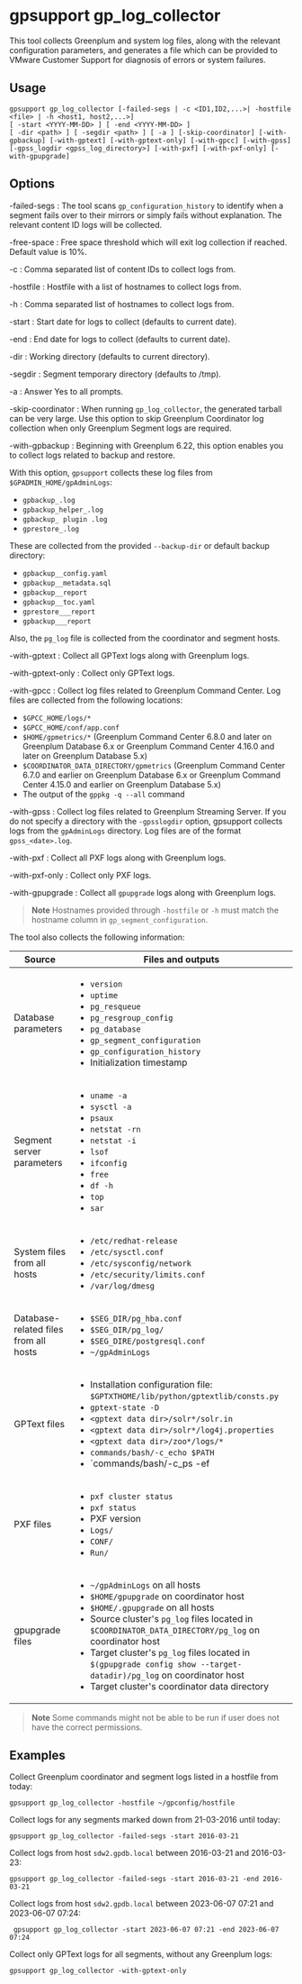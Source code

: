 # gpsupport gp_log_collector 

This tool collects Greenplum and system log files, along with the relevant configuration parameters, and generates a file which can be provided to VMware Customer Support for diagnosis of errors or system failures.

## <a id="usage"></a>Usage 

```
gpsupport gp_log_collector [-failed-segs | -c <ID1,ID2,...>| -hostfile <file> | -h <host1, host2,...>]
[ -start <YYYY-MM-DD> ] [ -end <YYYY-MM-DD> ]
[ -dir <path> ] [ -segdir <path> ] [ -a ] [-skip-coordinator] [-with-gpbackup] [-with-gptext] [-with-gptext-only] [-with-gpcc] [-with-gpss] [-gpss_logdir <gpss_log_directory>] [-with-pxf] [-with-pxf-only] [-with-gpupgrade]
```

## <a id="opts"></a>Options 

-failed-segs
:   The tool scans `gp_configuration_history` to identify when a segment fails over to their mirrors or simply fails without explanation. The relevant content ID logs will be collected.

-free-space
:   Free space threshold which will exit log collection if reached. Default value is 10%.

-c
:   Comma separated list of content IDs to collect logs from.

-hostfile
:   Hostfile with a list of hostnames to collect logs from.

-h
:   Comma separated list of hostnames to collect logs from.

-start
:   Start date for logs to collect \(defaults to current date\).

-end
:   End date for logs to collect \(defaults to current date\).

-dir
:   Working directory \(defaults to current directory\).

-segdir
:   Segment temporary directory \(defaults to /tmp\).

-a
:   Answer Yes to all prompts.

-skip-coordinator
:   When running `gp_log_collector`, the generated tarball can be very large. Use this option to skip Greenplum Coordinator log collection when only Greenplum Segment logs are required.

-with-gpbackup 
:   Beginning with Greenplum 6.22, this option enables you to collect logs related to backup and restore. 

With this option, `gpsupport` collects these log files from `$GPADMIN_HOME/gpAdminLogs`:

- `gpbackup_.log`
- `gpbackup_helper_.log`
- `gpbackup_ plugin .log`
- `gprestore_.log`

These are collected from the provided `--backup-dir` or default backup directory:

- `gpbackup__config.yaml`
- `gpbackup__metadata.sql`
- `gpbackup__report`
- `gpbackup__toc.yaml`
- `gprestore___report`
- `gpbackup___report`

Also, the `pg_log` file is collected from the coordinator and segment hosts.

-with-gptext
:   Collect all GPText logs along with Greenplum logs.

-with-gptext-only
:   Collect only GPText logs.

-with-gpcc
:   Collect log files related to Greenplum Command Center. Log files are collected from the following locations:

- `$GPCC_HOME/logs/*`
- `$GPCC_HOME/conf/app.conf`
- `$HOME/gpmetrics/*` (Greenplum Command Center 6.8.0 and later on Greenplum Database 6.x or Greenplum Command Center 4.16.0 and later on Greenplum Database 5.x)
- `$COORDINATOR_DATA_DIRECTORY/gpmetrics` (Greenplum Command Center 6.7.0 and earlier on Greenplum Database 6.x or Greenplum Command Center 4.15.0 and earlier on Greenplum Database 5.x)
- The output of the `gppkg -q --all` command

-with-gpss 
:  Collect log files related to Greenplum Streaming Server. If you do not specify a directory with the `-gpsslogdir` option, gpsupport collects logs from the `gpAdminLogs` directory. Log files are of the format `gpss_<date>.log`.

-with-pxf
:   Collect all PXF logs along with Greenplum logs.

-with-pxf-only
:   Collect only PXF logs.

-with-gpupgrade
:   Collect all `gpupgrade` logs along with Greenplum logs.


> **Note** Hostnames provided through `-hostfile` or `-h` must match the hostname column in `gp_segment_configuration`.

The tool also collects the following information:

| Source | Files and outputs |
| ------ | ----------------- |
| Database parameters | <ul><li>`version`</li><li>`uptime`</li><li>`pg_resqueue`</li><li>`pg_resgroup_config`</li><li>`pg_database`</li><li>`gp_segment_configuration`</li><li>`gp_configuration_history`</li><li>Initialization timestamp</li></ul> |
| Segment server parameters | <ul><li>`uname -a`</li><li>`sysctl -a`</li><li>`psaux`</li><li>`netstat -rn`</li><li>`netstat -i`</li><li>`lsof`</li><li>`ifconfig`</li><li>`free`</li><li>`df -h`</li><li>`top`</li><li>`sar`</li></ul> |
| System files from all hosts | <ul><li>`/etc/redhat-release`</li><li>`/etc/sysctl.conf`</li><li>`/etc/sysconfig/network`</li><li>`/etc/security/limits.conf`</li><li>`/var/log/dmesg`</li></ul> |
| Database-related files from all hosts | <ul><li>`$SEG_DIR/pg_hba.conf`</li><li>`$SEG_DIR/pg_log/`</li><li>`$SEG_DIRE/postgresql.conf`</li><li>`~/gpAdminLogs`</li></ul> |
| GPText files | <ul><li>Installation configuration file: `$GPTXTHOME/lib/python/gptextlib/consts.py` </li><li>`gptext-state -D`</li><li>`<gptext data dir>/solr*/solr.in`</li><li>`<gptext data dir>/solr*/log4j.properties`</li><li>`<gptext data dir>/zoo*/logs/*`</li><li>`commands/bash/-c_echo $PATH`</li><li>`commands/bash/-c_ps -ef | grep solr`</li><li>`commands/bash/-c_ps -ef | grep zookeeper`</li></ul> |
| PXF files | <ul><li>`pxf cluster status`</li><li>`pxf status`</li><li>PXF version</li><li>`Logs/`</li><li>`CONF/`</li><li>`Run/`</li></ul> |
| gpupgrade files | <ul><li>`~/gpAdminLogs` on all hosts</li><li>`$HOME/gpupgrade` on coordinator host</li><li>`$HOME/.gpupgrade` on all hosts</li><li>Source cluster's `pg_log` files located in `$COORDINATOR_DATA_DIRECTORY/pg_log` on coordinator host</li><li>Target cluster's `pg_log` files located in `$(gpupgrade config show --target-datadir)/pg_log` on coordinator host</li><li>Target cluster's coordinator data directory</li></ul> |

> **Note** Some commands might not be able to be run if user does not have the correct permissions.

## <a id="exs"></a>Examples 

Collect Greenplum coordinator and segment logs listed in a hostfile from today:

```
gpsupport gp_log_collector -hostfile ~/gpconfig/hostfile
```

Collect logs for any segments marked down from 21-03-2016 until today:

```
gpsupport gp_log_collector -failed-segs -start 2016-03-21
```

Collect logs from host `sdw2.gpdb.local` between 2016-03-21 and 2016-03-23:

```
gpsupport gp_log_collector -failed-segs -start 2016-03-21 -end 2016-03-21
```

Collect logs from host `sdw2.gpdb.local` between 2023-06-07 07:21 and 2023-06-07 07:24:

```
 gpsupport gp_log_collector -start 2023-06-07 07:21 -end 2023-06-07 07:24
```

Collect only GPText logs for all segments, without any Greenplum logs:

```
gpsupport gp_log_collector -with-gptext-only
```

